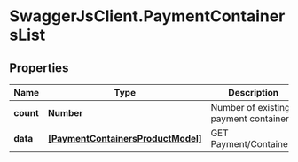 # SwaggerJsClient.PaymentContainersList

## Properties
Name | Type | Description | Notes
------------ | ------------- | ------------- | -------------
**count** | **Number** | Number of existing payment containers | [optional] 
**data** | [**[PaymentContainersProductModel]**](PaymentContainersProductModel.md) | GET Payment/Containers | [optional] 


